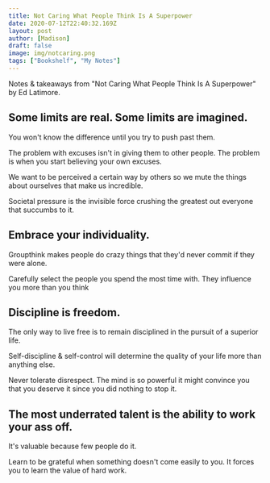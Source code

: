 ```yaml
---
title: Not Caring What People Think Is A Superpower
date: 2020-07-12T22:40:32.169Z
layout: post
author: [Madison]
draft: false
image: img/notcaring.png
tags: ["Bookshelf", "My Notes"]
---
```


Notes & takeaways from "Not Caring What People Think Is A Superpower" by Ed Latimore.

## Some limits are real. Some limits are imagined. 

You won't know the difference until you try to push past them.

The problem with excuses isn't in giving them to other people. The problem is when you start believing your own excuses.

We want to be perceived a certain way by others so we mute the things about ourselves that make us incredible.

Societal pressure is the invisible force crushing the greatest out everyone  that succumbs to it. 

## Embrace your individuality. 

Groupthink makes people do crazy things that they'd never commit if they were alone.

Carefully select the people you spend the most time with. They influence you more than you think

## Discipline is freedom. 

The only way to live free is to remain disciplined in the pursuit of a superior life. 

Self-discipline & self-control will determine the quality of your life more than anything else.

Never tolerate disrespect. The mind is so powerful it might convince you that you deserve it since you did nothing to stop it.

## The most underrated talent is the ability to work your ass off.

It's valuable because few people do it. 

Learn to be grateful when something doesn't come easily to you. It forces you to learn the value of hard work. 